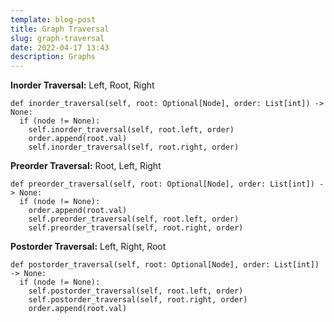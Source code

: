 ```yaml
---
template: blog-post
title: Graph Traversal
slug: graph-traversal
date: 2022-04-17 13:43
description: Graphs
---
```

**Inorder Traversal:** Left, Root, Right

```
def inorder_traversal(self, root: Optional[Node], order: List[int]) -> None:
  if (node != None):
    self.inorder_traversal(self, root.left, order)
    order.append(root.val)
    self.inorder_traversal(self, root.right, order)
```

**Preorder Traversal:** Root, Left, Right

```
def preorder_traversal(self, root: Optional[Node], order: List[int]) -> None:
  if (node != None):
    order.append(root.val)
    self.preorder_traversal(self, root.left, order)
    self.preorder_traversal(self, root.right, order)
```

**Postorder Traversal:** Left, Right, Root



```
def postorder_traversal(self, root: Optional[Node], order: List[int]) -> None:
  if (node != None):
    self.postorder_traversal(self, root.left, order)
    self.postorder_traversal(self, root.right, order)
    order.append(root.val)
 
```